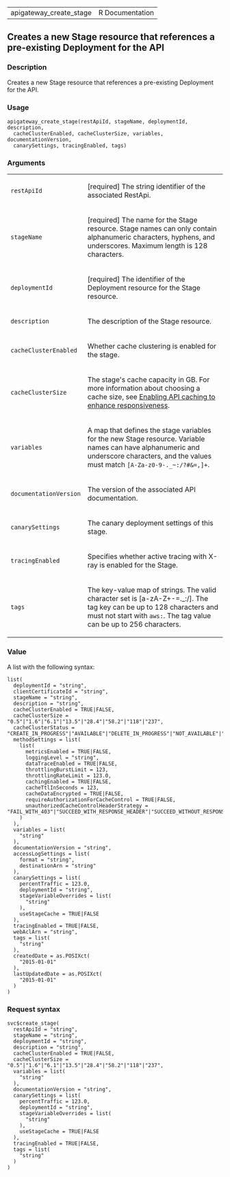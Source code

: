 <table style="width: 100%;">
<tbody>
<tr class="odd">
<td>apigateway_create_stage</td>
<td style="text-align: right;">R Documentation</td>
</tr>
</tbody>
</table>

## Creates a new Stage resource that references a pre-existing Deployment for the API

### Description

Creates a new Stage resource that references a pre-existing Deployment
for the API.

### Usage

    apigateway_create_stage(restApiId, stageName, deploymentId, description,
      cacheClusterEnabled, cacheClusterSize, variables, documentationVersion,
      canarySettings, tracingEnabled, tags)

### Arguments

<table>
<colgroup>
<col style="width: 35%" />
<col style="width: 65%" />
</colgroup>
<tbody>
<tr class="odd">
<td><code id="apigateway_create_stage_:_restApiId">restApiId</code></td>
<td><p>[required] The string identifier of the associated
RestApi.</p></td>
</tr>
<tr class="even">
<td><code id="apigateway_create_stage_:_stageName">stageName</code></td>
<td><p>[required] The name for the Stage resource. Stage names can only
contain alphanumeric characters, hyphens, and underscores. Maximum
length is 128 characters.</p></td>
</tr>
<tr class="odd">
<td><code
id="apigateway_create_stage_:_deploymentId">deploymentId</code></td>
<td><p>[required] The identifier of the Deployment resource for the
Stage resource.</p></td>
</tr>
<tr class="even">
<td><code
id="apigateway_create_stage_:_description">description</code></td>
<td><p>The description of the Stage resource.</p></td>
</tr>
<tr class="odd">
<td><code
id="apigateway_create_stage_:_cacheClusterEnabled">cacheClusterEnabled</code></td>
<td><p>Whether cache clustering is enabled for the stage.</p></td>
</tr>
<tr class="even">
<td><code
id="apigateway_create_stage_:_cacheClusterSize">cacheClusterSize</code></td>
<td><p>The stage's cache capacity in GB. For more information about
choosing a cache size, see <a
href="https://docs.aws.amazon.com/apigateway/latest/developerguide/api-gateway-caching.html">Enabling
API caching to enhance responsiveness</a>.</p></td>
</tr>
<tr class="odd">
<td><code id="apigateway_create_stage_:_variables">variables</code></td>
<td><p>A map that defines the stage variables for the new Stage
resource. Variable names can have alphanumeric and underscore
characters, and the values must match <code
style="white-space: pre;">⁠[A-Za-z0-9-._~:/?#&amp;=,]+⁠</code>.</p></td>
</tr>
<tr class="even">
<td><code
id="apigateway_create_stage_:_documentationVersion">documentationVersion</code></td>
<td><p>The version of the associated API documentation.</p></td>
</tr>
<tr class="odd">
<td><code
id="apigateway_create_stage_:_canarySettings">canarySettings</code></td>
<td><p>The canary deployment settings of this stage.</p></td>
</tr>
<tr class="even">
<td><code
id="apigateway_create_stage_:_tracingEnabled">tracingEnabled</code></td>
<td><p>Specifies whether active tracing with X-ray is enabled for the
Stage.</p></td>
</tr>
<tr class="odd">
<td><code id="apigateway_create_stage_:_tags">tags</code></td>
<td><p>The key-value map of strings. The valid character set is
[a-zA-Z+-=._:/]. The tag key can be up to 128 characters and must not
start with <code style="white-space: pre;">⁠aws:⁠</code>. The tag value
can be up to 256 characters.</p></td>
</tr>
</tbody>
</table>

### Value

A list with the following syntax:

    list(
      deploymentId = "string",
      clientCertificateId = "string",
      stageName = "string",
      description = "string",
      cacheClusterEnabled = TRUE|FALSE,
      cacheClusterSize = "0.5"|"1.6"|"6.1"|"13.5"|"28.4"|"58.2"|"118"|"237",
      cacheClusterStatus = "CREATE_IN_PROGRESS"|"AVAILABLE"|"DELETE_IN_PROGRESS"|"NOT_AVAILABLE"|"FLUSH_IN_PROGRESS",
      methodSettings = list(
        list(
          metricsEnabled = TRUE|FALSE,
          loggingLevel = "string",
          dataTraceEnabled = TRUE|FALSE,
          throttlingBurstLimit = 123,
          throttlingRateLimit = 123.0,
          cachingEnabled = TRUE|FALSE,
          cacheTtlInSeconds = 123,
          cacheDataEncrypted = TRUE|FALSE,
          requireAuthorizationForCacheControl = TRUE|FALSE,
          unauthorizedCacheControlHeaderStrategy = "FAIL_WITH_403"|"SUCCEED_WITH_RESPONSE_HEADER"|"SUCCEED_WITHOUT_RESPONSE_HEADER"
        )
      ),
      variables = list(
        "string"
      ),
      documentationVersion = "string",
      accessLogSettings = list(
        format = "string",
        destinationArn = "string"
      ),
      canarySettings = list(
        percentTraffic = 123.0,
        deploymentId = "string",
        stageVariableOverrides = list(
          "string"
        ),
        useStageCache = TRUE|FALSE
      ),
      tracingEnabled = TRUE|FALSE,
      webAclArn = "string",
      tags = list(
        "string"
      ),
      createdDate = as.POSIXct(
        "2015-01-01"
      ),
      lastUpdatedDate = as.POSIXct(
        "2015-01-01"
      )
    )

### Request syntax

    svc$create_stage(
      restApiId = "string",
      stageName = "string",
      deploymentId = "string",
      description = "string",
      cacheClusterEnabled = TRUE|FALSE,
      cacheClusterSize = "0.5"|"1.6"|"6.1"|"13.5"|"28.4"|"58.2"|"118"|"237",
      variables = list(
        "string"
      ),
      documentationVersion = "string",
      canarySettings = list(
        percentTraffic = 123.0,
        deploymentId = "string",
        stageVariableOverrides = list(
          "string"
        ),
        useStageCache = TRUE|FALSE
      ),
      tracingEnabled = TRUE|FALSE,
      tags = list(
        "string"
      )
    )
